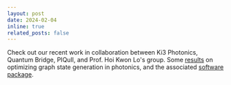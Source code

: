 ```yaml
---
layout: post
date: 2024-02-04
inline: true
related_posts: false
---
```


Check out our recent work in collaboration between Ki3 Photonics, Quantum Bridge, PIQuIl, and Prof. Hoi Kwon Lo's group. Some [results](https://arxiv.org/abs/2401.00635) on optimizing graph state generation in photonics, and the associated [software package](https://arxiv.org/abs/2402.09285).